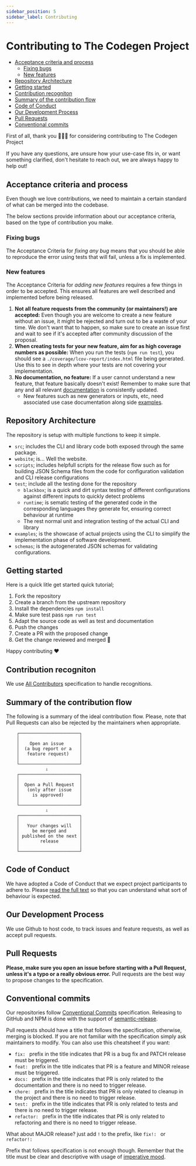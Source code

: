```yaml
---
sidebar_position: 5
sidebar_label: Contributing
---
```

# Contributing to The Codegen Project

<!-- toc is generated with GitHub Actions do not remove toc markers -->

<!-- toc -->

- [Acceptance criteria and process](#acceptance-criteria-and-process)
  * [Fixing bugs](#fixing-bugs)
  * [New features](#new-features)
- [Repository Architecture](#repository-architecture)
- [Getting started](#getting-started)
- [Contribution recogniton](#contribution-recogniton)
- [Summary of the contribution flow](#summary-of-the-contribution-flow)
- [Code of Conduct](#code-of-conduct)
- [Our Development Process](#our-development-process)
- [Pull Requests](#pull-requests)
- [Conventional commits](#conventional-commits)

<!-- tocstop -->

First of all, thank you 🙇🏾‍♀️ for considering contributing to The Codegen Project

If you have any questions, are unsure how your use-case fits in, or want something clarified, don't hesitate to reach out, we are always happy to help out!

## Acceptance criteria and process

Even though we love contributions, we need to maintain a certain standard of what can be merged into the codebase. 

The below sections provide information about our acceptance criteria, based on the type of contribution you make.

### Fixing bugs 

The Acceptance Criteria for _fixing any bug_ means that you should be able to reproduce the error using tests that will fail, unless a fix is implemented.

### New features

The Acceptance Criteria for _adding new features_ requires a few things in order to be accepted. This ensures all features are well described and implemented before being released.

1. **Not all feature requests from the community (or maintainers!) are accepted:** Even though you are welcome to create a new feature without an issue, it might be rejected and turn out to be a waste of your time. We don't want that to happen, so make sure to create an issue first and wait to see if it's accepted after community discussion of the proposal.
1. **When creating tests for your new feature, aim for as high coverage numbers as possible:** When you run the tests (`npm run test`), you should see a `./coverage/lcov-report/index.html` file being generated. Use this to see in depth where your tests are not covering your implementation.
1. **No documentation, no feature:** If a user cannot understand a new feature, that feature basically doesn't exist! Remember to make sure that any and all relevant [documentation](./) is consistently updated.
    - New features such as new generators or inputs, etc, need associated use case documentation along side [examples](../examples).

## Repository Architecture

The repository is setup with multiple functions to keep it simple.
- `src`; includes the CLI and library code both exposed through the same package.
- `website`; is... Well the website.
- `scripts`; includes helpfull scripts for the release flow such as for building JSON Schema files from the code for configuration validation and CLI release configurations
- `test`; include all the testing done for the repository
    - `blackbox`; is a quick and dirt syntax testing of different configurations against different inputs to quickly detect problems
    - `runtime`; is sematic testing of the generated code in the corresponding languages they generate for, ensuring correct behaviour at runtime
    - The rest normal unit and integration testing of the actual CLI and library
- `examples`; is the showcase of actual projects using the CLI to simplify the implementation phase of software development.
- `schemas`; is the autogenerated JSON schemas for validating configurations.

## Getting started

Here is a quick litle get started quick tutorial;

1. Fork the repository
2. Create a branch from the upstream repository
3. Install the dependencies `npm install`
4. Make sure test pass `npm run test`
5. Adapt the source code as well as test and documentation
6. Push the changes
7. Create a PR with the proposed change
8. Get the change reviewed and merged :tada:

Happy contributing :heart:

## Contribution recogniton

We use [All Contributors](https://allcontributors.org/docs/en/specification) specification to handle recognitions.

## Summary of the contribution flow

The following is a summary of the ideal contribution flow. Please, note that Pull Requests can also be rejected by the maintainers when appropriate.

```
    ┌───────────────────────┐
    │                       │
    │    Open an issue      │
    │  (a bug report or a   │
    │   feature request)    │
    │                       │
    └───────────────────────┘
               ⇩
    ┌───────────────────────┐
    │                       │
    │  Open a Pull Request  │
    │   (only after issue   │
    │     is approved)      │
    │                       │
    └───────────────────────┘
               ⇩
    ┌───────────────────────┐
    │                       │
    │   Your changes will   │
    │     be merged and     │
    │ published on the next │
    │        release        │
    │                       │
    └───────────────────────┘
```

## Code of Conduct
We have adopted a Code of Conduct that we expect project participants to adhere to. Please [read the full text](../CODE_OF_CONDUCT.md) so that you can understand what sort of behaviour is expected.

## Our Development Process
We use Github to host code, to track issues and feature requests, as well as accept pull requests.

## Pull Requests

**Please, make sure you open an issue before starting with a Pull Request, unless it's a typo or a really obvious error.** Pull requests are the best way to propose changes to the specification. 

## Conventional commits

Our repositories follow [Conventional Commits](https://www.conventionalcommits.org/en/v1.0.0/#summary) specification. Releasing to GitHub and NPM is done with the support of [semantic-release](https://semantic-release.gitbook.io/semantic-release/).

Pull requests should have a title that follows the specification, otherwise, merging is blocked. If you are not familiar with the specification simply ask maintainers to modify. You can also use this cheatsheet if you want:

- `fix: ` prefix in the title indicates that PR is a bug fix and PATCH release must be triggered.
- `feat: ` prefix in the title indicates that PR is a feature and MINOR release must be triggered.
- `docs: ` prefix in the title indicates that PR is only related to the documentation and there is no need to trigger release.
- `chore: ` prefix in the title indicates that PR is only related to cleanup in the project and there is no need to trigger release.
- `test: ` prefix in the title indicates that PR is only related to tests and there is no need to trigger release.
- `refactor: ` prefix in the title indicates that PR is only related to refactoring and there is no need to trigger release.

What about MAJOR release? just add `!` to the prefix, like `fix!: ` or `refactor!: `

Prefix that follows specification is not enough though. Remember that the title must be clear and descriptive with usage of [imperative mood](https://chris.beams.io/posts/git-commit/#imperative).





























